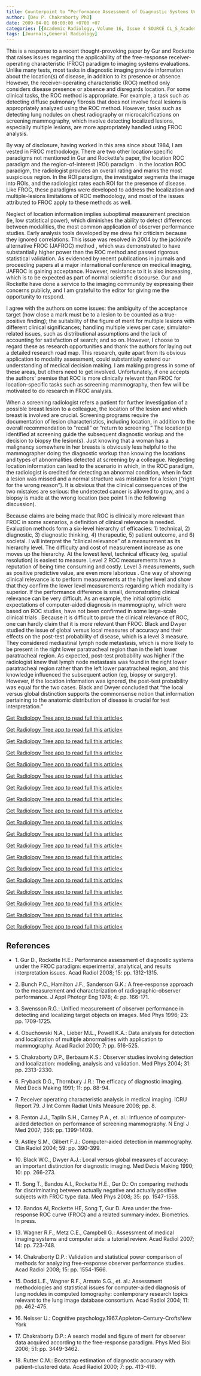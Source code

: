 ```yaml
---
title: Counterpoint to “Performance Assessment of Diagnostic Systems Under the FROC Paradigm” by Gur and Rockette
author: [Dev P. Chakraborty PhD]
date: 2009-04-01 00:00:00 +0700 +07
categories: [{Academic Radiology, Volume 16, Issue 4 SOURCE CL_S_AcademicRadiologyVolume16Issue4 1}]
tags: [Journals,General Radiology]
---
```

This is a response to a recent thought-provoking paper by Gur and Rockette that raises issues regarding the applicability of the free-response receiver-operating characteristic (FROC) paradigm to imaging systems evaluations. Unlike many tests, most tasks in diagnostic imaging provide information about the location(s) of disease, in addition to its presence or absence. However, the receiver-operating characteristic (ROC) method only considers disease presence or absence and disregards location. For some clinical tasks, the ROC method is appropriate. For example, a task such as detecting diffuse pulmonary fibrosis that does not involve focal lesions is appropriately analyzed using the ROC method. However, tasks such as detecting lung nodules on chest radiography or microcalcifications on screening mammography, which involve detecting localized lesions, especially multiple lesions, are more appropriately handled using FROC analysis.

By way of disclosure, having worked in this area since about 1984, I am vested in FROC methodology. There are two other location-specific paradigms not mentioned in Gur and Rockette's paper, the location ROC paradigm and the region-of-interest (ROI) paradigm . In the location ROC paradigm, the radiologist provides an overall rating and marks the most suspicious region. In the ROI paradigm, the investigator segments the image into ROIs, and the radiologist rates each ROI for the presence of disease. Like FROC, these paradigms were developed to address the localization and multiple-lesions limitations of ROC methodology, and most of the issues attributed to FROC apply to these methods as well.

Neglect of location information implies suboptimal measurement precision (ie, low statistical power), which diminishes the ability to detect differences between modalities, the most common application of observer performance studies. Early analysis tools developed by me drew fair criticism because they ignored correlations. This issue was resolved in 2004 by the jackknife alternative FROC (JAFROC) method , which was demonstrated to have substantially higher power than the ROC method and passed rigorous statistical validation. As evidenced by recent publications in journals and proceeding papers at a major international conference on medical imaging, JAFROC is gaining acceptance. However, resistance to it is also increasing, which is to be expected as part of normal scientific discourse. Gur and Rockette have done a service to the imaging community by expressing their concerns publicly, and I am grateful to the editor for giving me the opportunity to respond.

I agree with the authors on some issues: the ambiguity of the acceptance target (how close a mark must be to a lesion to be counted as a true-positive finding); the suitability of the figure of merit for multiple lesions with different clinical significances; handling multiple views per case; simulator-related issues, such as distributional assumptions and the lack of accounting for satisfaction of search; and so on. However, I choose to regard these as research opportunities and thank the authors for laying out a detailed research road map. This research, quite apart from its obvious application to modality assessment, could substantially extend our understanding of medical decision making. I am making progress in some of these areas, but others need to get involved. Unfortunately, if one accepts the authors' premise that ROC is more clinically relevant than FROC for location-specific tasks such as screening mammography, then few will be motivated to do research in FROC analysis.

When a screening radiologist refers a patient for further investigation of a possible breast lesion to a colleague, the location of the lesion and which breast is involved are crucial. Screening programs require the documentation of lesion characteristics, including location, in addition to the overall recommendation to “recall” or “return to screening.” The location(s) identified at screening guide the subsequent diagnostic workup and the decision to biopsy the lesion(s). Just knowing that a woman has a malignancy somewhere in her breasts is obviously less helpful to the mammographer doing the diagnostic workup than knowing the locations and types of abnormalities detected at screening by a colleague. Neglecting location information can lead to the scenario in which, in the ROC paradigm, the radiologist is credited for detecting an abnormal condition, when in fact a lesion was missed and a normal structure was mistaken for a lesion (“right for the wrong reason”). It is obvious that the clinical consequences of the two mistakes are serious: the undetected cancer is allowed to grow, and a biopsy is made at the wrong location (see point 1 in the following discussion).

Because claims are being made that ROC is clinically more relevant than FROC in some scenarios, a definition of clinical relevance is needed. Evaluation methods form a six-level hierarchy of efficacies: 1) technical, 2) diagnostic, 3) diagnostic thinking, 4) therapeutic, 5) patient outcome, and 6) societal. I will interpret the “clinical relevance” of a measurement as its hierarchy level. The difficulty and cost of measurement increase as one moves up the hierarchy. At the lowest level, technical efficacy (eg, spatial resolution) is easiest to measure. Level 2 ROC measurements have a reputation of being time consuming and costly. Level 3 measurements, such as positive predictive value, are even more laborious . One way of showing clinical relevance is to perform measurements at the higher level and show that they confirm the lower level measurements regarding which modality is superior. If the performance difference is small, demonstrating clinical relevance can be very difficult. As an example, the initial optimistic expectations of computer-aided diagnosis in mammography, which were based on ROC studies, have not been confirmed in some large-scale clinical trials . Because it is difficult to prove the clinical relevance of ROC, one can hardly claim that it is more relevant than FROC. Black and Dwyer studied the issue of global versus local measures of accuracy and their effects on the post-test probability of disease, which is a level 3 measure. They considered mediastinal lymph node metastasis, which is more likely to be present in the right lower paratracheal region than in the left lower paratracheal region. As expected, post-test probability was higher if the radiologist knew that lymph node metastasis was found in the right lower paratracheal region rather than the left lower paratracheal region, and this knowledge influenced the subsequent action (eg, biopsy or surgery). However, if the location information was ignored, the post-test probability was equal for the two cases. Black and Dwyer concluded that “the local versus global distinction supports the commonsense notion that information pertaining to the anatomic distribution of disease is crucial for test interpretation.”

[Get Radiology Tree app to read full this article<](https://clinicalpub.com/app)

[Get Radiology Tree app to read full this article<](https://clinicalpub.com/app)

[Get Radiology Tree app to read full this article<](https://clinicalpub.com/app)

[Get Radiology Tree app to read full this article<](https://clinicalpub.com/app)

[Get Radiology Tree app to read full this article<](https://clinicalpub.com/app)

[Get Radiology Tree app to read full this article<](https://clinicalpub.com/app)

[Get Radiology Tree app to read full this article<](https://clinicalpub.com/app)

[Get Radiology Tree app to read full this article<](https://clinicalpub.com/app)

[Get Radiology Tree app to read full this article<](https://clinicalpub.com/app)

[Get Radiology Tree app to read full this article<](https://clinicalpub.com/app)

[Get Radiology Tree app to read full this article<](https://clinicalpub.com/app)

[Get Radiology Tree app to read full this article<](https://clinicalpub.com/app)

[Get Radiology Tree app to read full this article<](https://clinicalpub.com/app)

[Get Radiology Tree app to read full this article<](https://clinicalpub.com/app)

[Get Radiology Tree app to read full this article<](https://clinicalpub.com/app)

[Get Radiology Tree app to read full this article<](https://clinicalpub.com/app)

[Get Radiology Tree app to read full this article<](https://clinicalpub.com/app)

[Get Radiology Tree app to read full this article<](https://clinicalpub.com/app)

[Get Radiology Tree app to read full this article<](https://clinicalpub.com/app)

## References

- 1\. Gur D., Rockette H.E.: Performance assessment of diagnostic systems under the FROC paradigm: experimental, analytical, and results interpretation issues. Acad Radiol 2008; 15: pp. 1312-1315.


- 2\. Bunch P.C., Hamilton J.F., Sanderson G.K.: A free-response approach to the measurement and characterization of radiographic-observer performance. J Appl Photogr Eng 1978; 4: pp. 166-171.


- 3\. Swensson R.G.: Unified measurement of observer performance in detecting and localizing target objects on images. Med Phys 1996; 23: pp. 1709-1725.


- 4\. Obuchowski N.A., Lieber M.L., Powell K.A.: Data analysis for detection and localization of multiple abnormalities with application to mammography. Acad Radiol 2000; 7: pp. 516-525.


- 5\. Chakraborty D.P., Berbaum K.S.: Observer studies involving detection and localization: modeling, analysis and validation. Med Phys 2004; 31: pp. 2313-2330.


- 6\. Fryback D.G., Thornbury J.R.: The efficacy of diagnostic imaging. Med Decis Making 1991; 11: pp. 88-94.


- 7\.  Receiver operating characteristic analysis in medical imaging. ICRU Report 79. J Int Comm Radiat Units Measure 2008; pp. 8.


- 8\. Fenton J.J., Taplin S.H., Carney P.A., et. al.: Influence of computer-aided detection on performance of screening mammography. N Engl J Med 2007; 356: pp. 1399-1409.


- 9\. Astley S.M., Gilbert F.J.: Computer-aided detection in mammography. Clin Radiol 2004; 59: pp. 390-399.


- 10\. Black W.C., Dwyer A.J.: Local versus global measures of accuracy: an important distinction for diagnostic imaging. Med Decis Making 1990; 10: pp. 266-273.


- 11\. Song T., Bandos A.I., Rockette H.E., Gur D.: On comparing methods for discriminating between actually negative and actually positive subjects with FROC type data. Med Phys 2008; 35: pp. 1547-1558.


- 12\.  Bandos AI, Rockette HE, Song T, Gur D. Area under the free-response ROC curve (FROC) and a related summary index. Biometrics. In press.


- 13\. Wagner R.F., Metz C.E., Campbell G.: Assessment of medical imaging systems and computer aids: a tutorial review. Acad Radiol 2007; 14: pp. 723-748.


- 14\. Chakraborty D.P.: Validation and statistical power comparison of methods for analyzing free-response observer performance studies. Acad Radiol 2008; 15: pp. 1554-1566.


- 15\. Dodd L.E., Wagner R.F., Armato S.G., et. al.: Assessment methodologies and statistical issues for computer-aided diagnosis of lung nodules in computed tomography: contemporary research topics relevant to the lung image database consortium. Acad Radiol 2004; 11: pp. 462-475.


- 16\. Neisser U.: Cognitive psychology.1967.Appleton-Century-CroftsNew York


- 17\. Chakraborty D.P.: A search model and figure of merit for observer data acquired according to the free-response paradigm. Phys Med Biol 2006; 51: pp. 3449-3462.


- 18\. Rutter C.M.: Bootstrap estimation of diagnostic accuracy with patient-clustered data. Acad Radiol 2000; 7: pp. 413-419.